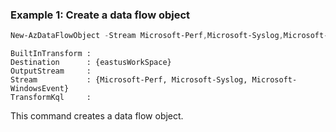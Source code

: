 ### Example 1: Create a data flow object
```powershell
New-AzDataFlowObject -Stream Microsoft-Perf,Microsoft-Syslog,Microsoft-WindowsEvent -Destination eastusWorkSpace
```

```output
BuiltInTransform : 
Destination      : {eastusWorkSpace}
OutputStream     : 
Stream           : {Microsoft-Perf, Microsoft-Syslog, Microsoft-WindowsEvent}
TransformKql     : 
```

This command creates a data flow object.


